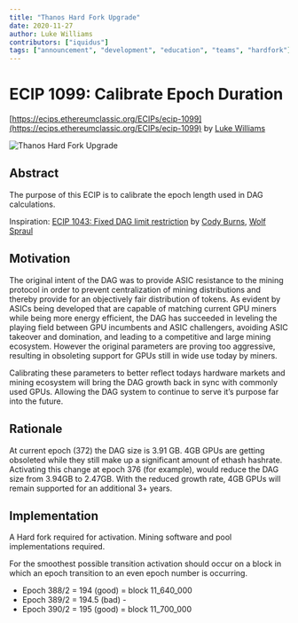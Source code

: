 ```yaml
---
title: "Thanos Hard Fork Upgrade"
date: 2020-11-27
author: Luke Williams
contributors: ["iquidus"]
tags: ["announcement", "development", "education", "teams", "hardfork"]
---
```


# ECIP 1099: Calibrate Epoch Duration

[https://ecips.ethereumclassic.org/ECIPs/ecip-1099](https://ecips.ethereumclassic.org/ECIPs/ecip-1099) by [Luke Williams](https://github.com/iquidus)

![Thanos Hard Fork Upgrade](./ethereum-classic-thanos.jpg)

## Abstract

The purpose of this ECIP is to calibrate the epoch length used in DAG calculations.

Inspiration: [ECIP 1043: Fixed DAG limit restriction](https://ecips.ethereumclassic.org/ECIPs/ecip-1043) by [Cody Burns](mailto:cody.w.burns@gmail.com), [Wolf Spraul](mailto:wolf@linzhi.io)

## Motivation

The original intent of the DAG was to provide ASIC resistance to the mining protocol in order to prevent centralization of mining distributions and thereby provide for an objectively fair distribution of tokens. As evident by ASICs being developed that are capable of matching current GPU miners while being more energy efficient, the DAG has succeeded in leveling the playing field between GPU incumbents and ASIC challengers, avoiding ASIC takeover and domination, and leading to a competitive and large mining ecosystem. However the original parameters are proving too aggressive, resulting in obsoleting support for GPUs still in wide use today by miners.

Calibrating these parameters to better reflect todays hardware markets and mining ecosystem will bring the DAG growth back in sync with commonly used GPUs. Allowing the DAG system to continue to serve it’s purpose far into the future.

## Rationale

At current epoch (372) the DAG size is 3.91 GB. 4GB GPUs are getting obsoleted while they still make up a significant amount of ethash hashrate. Activating this change at epoch 376 (for example), would reduce the DAG size from 3.94GB to 2.47GB. With the reduced growth rate, 4GB GPUs will remain supported for an additional 3+ years.

## Implementation

A Hard fork required for activation. Mining software and pool implementations required.

For the smoothest possible transition activation should occur on a block in which an epoch transition to an even epoch number is occurring.

* Epoch 388/2 = 194 (good) = block 11_640_000
* Epoch 389/2 = 194.5 (bad) -
* Epoch 390/2 = 195 (good) = block 11_700_000
